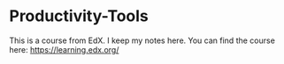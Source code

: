 # Productivity-Tools
This is a course from EdX. I keep my notes here. You can find the course here: https://learning.edx.org/
